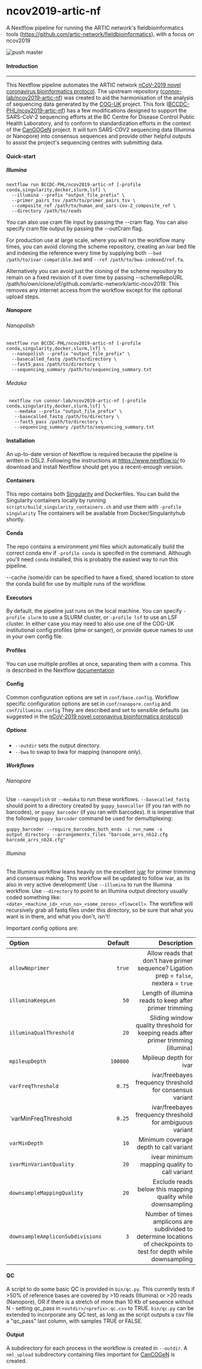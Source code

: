 # ncov2019-artic-nf
A Nextflow pipeline for running the ARTIC network's fieldbioinformatics tools (https://github.com/artic-network/fieldbioinformatics), with a focus on ncov2019

![push master](https://github.com/BCCDC-PHL/ncov2019-artic-nf/actions/workflows/push_master.yml/badge.svg)

#### Introduction

------------

This Nextflow pipeline automates the ARTIC network [nCoV-2019 novel coronavirus bioinformatics protocol](https://artic.network/ncov-2019/ncov2019-bioinformatics-sop.html "nCoV-2019 novel coronavirus bioinformatics protocol"). The upstream repository ([connor-lab/ncov2019-artic-nf](https://github.com/connor-lab/ncov2019-artic-nf)) was created to aid the harmonisation of the analysis of sequencing data generated by the [COG-UK](https://github.com/COG-UK) project. This fork ([BCCDC-PHL/ncov2019-artic-nf](https://github.com/BCCDC-PHL/ncov2019-artic-nf)) has a few modifications designed to support the SARS-CoV-2 sequencing efforts at the BC Centre for Disease Control Public Health Laboratory, and to conform to standardization efforts in the context of the [CanGOGeN](https://www.genomecanada.ca/en/cancogen) project. It will turn SARS-COV2 sequencing data (Illumina or Nanopore) into consensus sequences and provide other helpful outputs to assist the project's sequencing centres with submitting data.
 

#### Quick-start
##### Illumina

```
nextflow run BCCDC-PHL/ncov2019-artic-nf [-profile conda,singularity,docker,slurm,lsf] \
  --illumina --prefix "output_file_prefix" \
  --primer_pairs_tsv /path/to/primer_pairs_tsv \
  --composite_ref /path/to/human_and_sars-cov-2_composite_ref \
  --directory /path/to/reads 
```
You can also use cram file input by passing the --cram flag.
You can also specify cram file output by passing the --outCram flag.

For production use at large scale, where you will run the workflow many times, you can avoid cloning the scheme repository, creating an ivar bed file and indexing the reference every time by supplying both `--bed /path/to/ivar-compatible.bed` and `--ref /path/to/bwa-indexed/ref.fa`.

Alternatively you can avoid just the cloning of the scheme repository to remain on a fixed revision of it over time by passing --schemeRepoURL /path/to/own/clone/of/github.com/artic-network/artic-ncov2019. This removes any internet access from the workflow except for the optional upload steps.

##### Nanopore
###### Nanopolish

```
nextflow run BCCDC-PHL/ncov2019-artic-nf [-profile conda,singularity,docker,slurm,lsf] \
  --nanopolish --prefix "output_file_prefix" \
  --basecalled_fastq /path/to/directory \
  --fast5_pass /path/to/directory \
  --sequencing_summary /path/to/sequencing_summary.txt
```

###### Medaka

```
 nextflow run connor-lab/ncov2019-artic-nf [-profile conda,singularity,docker,slurm,lsf] \
   --medaka --prefix "output_file_prefix" \
   --basecalled_fastq /path/to/directory \
   --fast5_pass /path/to/directory \
   --sequencing_summary /path/to/sequencing_summary.txt
```

#### Installation
An up-to-date version of Nextflow is required because the pipeline is written in DSL2. Following the instructions at https://www.nextflow.io/ to download and install Nextflow should get you a recent-enough version. 

#### Containers
This repo contains both [Singularity]("https://sylabs.io/guides/3.0/user-guide/index.html") and Dockerfiles. You can build the Singularity containers locally by running `scripts/build_singularity_containers.sh` and use them with `-profile singularity` The containers will be available from Docker/Singularityhub shortly.

#### Conda
The repo contains a environment.yml files which automatically build the correct conda env if `-profile conda` is specifed in the command. Although you'll need `conda` installed, this is probably the easiest way to run this pipeline.

--cache /some/dir can be specified to have a fixed, shared location to store the conda build for use by multiple runs of the workflow.

#### Executors
By default, the pipeline just runs on the local machine. You can specify `-profile slurm` to use a SLURM cluster, or `-profile lsf` to use an LSF cluster. In either case you may need to also use one of the COG-UK institutional config profiles (phw or sanger), or provide queue names to use in your own config file.

#### Profiles
You can use multiple profiles at once, separating them with a comma. This is described in the Nextflow [documentation](https://www.nextflow.io/docs/latest/config.html#config-profiles) 

#### Config
Common configuration options are set in `conf/base.config`. Workflow specific configuration options are set in `conf/nanopore.config` and `conf/illumina.config` They are described and set to sensible defaults (as suggested in the [nCoV-2019 novel coronavirus bioinformatics protocol](https://artic.network/ncov-2019/ncov2019-bioinformatics-sop.html "nCoV-2019 novel coronavirus bioinformatics protocol"))

##### Options
- `--outdir` sets the output directory.
- `--bwa` to swap to bwa for mapping (nanopore only).

##### Workflows

###### Nanopore
Use `--nanopolish` or `--medaka` to run these workflows. `--basecalled_fastq` should point to a directory created by `guppy_basecaller` (if you ran with no barcodes), or `guppy_barcoder` (if you ran with barcodes). It is imperative that the following `guppy_barcoder` command be used for demultiplexing:

```
guppy_barcoder --require_barcodes_both_ends -i run_name -s output_directory --arrangements_files "barcode_arrs_nb12.cfg barcode_arrs_nb24.cfg"
```

###### Illumina
The Illumina workflow leans heavily on the excellent [ivar](https://github.com/andersen-lab/ivar) for primer trimming and consensus making. This workflow will be updated to follow ivar, as its also in very active development! Use `--illumina` to run the Illumina workflow. Use `--directory` to point to an Illumina output directory usually coded something like: `<date>_<machine_id>_<run_no>_<some_zeros>_<flowcell>`. The workflow will recursively grab all fastq files under this directory, so be sure that what you want is in there, and what you don't, isn't! 

Important config options are:

| Option                           | Default  | Description                                                                                                         |
|:---------------------------------|---------:|--------------------------------------------------------------------------------------------------------------------:|
| `allowNoprimer`                  | `true`   | Allow reads that don't have primer sequence? Ligation prep = `false`, nextera = `true`                              |
| `illuminaKeepLen`                | `50`     | Length of illumina reads to keep after primer trimming                                                              |
| `illuminaQualThreshold`          | `20`     | Sliding window quality threshold for keeping reads after primer trimming (illumina)                                 |
| `mpileupDepth`                   | `100000` | Mpileup depth for ivar                                                                                              |
| `varFreqThreshold`               | `0.75`   | ivar/freebayes frequency threshold for consensus variant                                                            |
| `varMinFreqThreshold             | `0.25`   | ivar/freebayes frequency threshold for ambiguous variant                                                            |
| `varMinDepth`                    | `10`     | Minimum coverage depth to call variant                                                                    |
| `ivarMinVariantQuality`          | `20`     | ivear minimum mapping quality to call variant                                                                       |
| `downsampleMappingQuality`       | `20`     | Exclude reads below this mapping quality while downsampling                                                         |
| `downsampleAmpliconSubdivisions` | `3`      | Number of times amplicons are subdivided to determine locations of checkpoints to test for depth while downsampling |


#### QC
A script to do some basic QC is provided in `bin/qc.py`. This currently tests if >50% of reference bases are covered by >10 reads (Illumina) or >20 reads (Nanopore), OR if there is a stretch of more than 10 Kb of sequence without N - setting qc_pass in `<outdir>/<prefix>.qc.csv` to TRUE. `bin/qc.py` can be extended to incorporate any QC test, as long as the script outputs a csv file a "qc_pass" last column, with samples TRUE or FALSE.

#### Output
A subdirectory for each process in the workflow is created in `--outdir`. A `nml_upload` subdirectory containing files important for [CanCOGeN](https://www.genomecanada.ca/en/cancogen) is created. 
